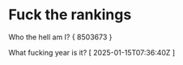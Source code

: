 # Fuck the rankings

Who the hell am I?
{ 8503673 }

What fucking year is it?
[ 2025-01-15T07:36:40Z ]
